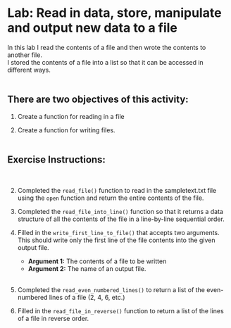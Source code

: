 # Lab: Read in data, store, manipulate and output new data to a file

In this lab I read the contents of a file and then wrote the contents to another file.  
I stored the contents of a file into a list so that it can be accessed in different ways. 
 <br><br>

## There are two objectives of this activity: 
1. Create a function for reading in a file

2. Create a function for writing files.
 <br><br>


## Exercise Instructions:  
<br>

2. Completed the `read_file()` function to read in the sampletext.txt file using the `open` function and return the entire contents of the file. 

3. Completed the `read_file_into_line()` function so that it returns a data structure of all the contents of the file in a line-by-line sequential order.

4. Filled in the `write_first_line_to_file()` that accepts two arguments. This should write only the first line of the file contents into the given output file.   

    - **Argument 1:** The contents of a file to be written
    - **Argument 2:** The name of an output file.
<br><br>


5. Completed the `read_even_numbered_lines()` to return a list of the even-numbered lines of a file (2, 4, 6, etc.) 

6. Filled in the `read_file_in_reverse()` function to return a list of the lines of a file in reverse order.
